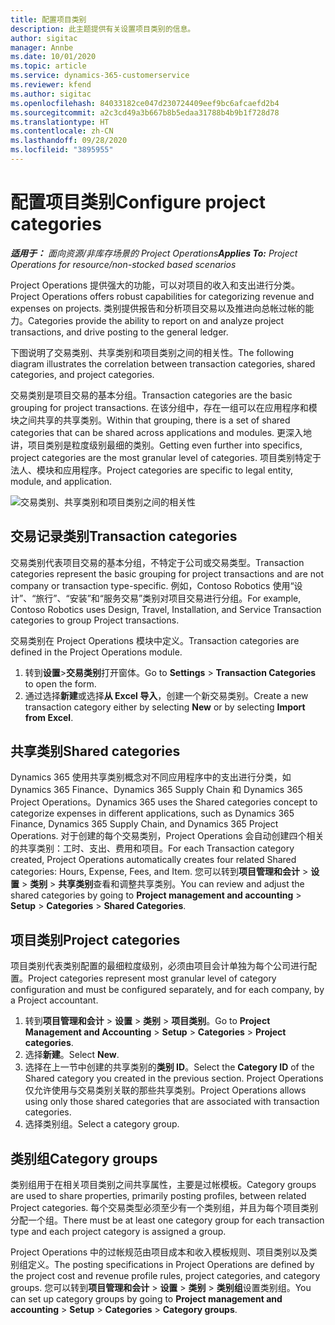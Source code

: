 ```yaml
---
title: 配置项目类别
description: 此主题提供有关设置项目类别的信息。
author: sigitac
manager: Annbe
ms.date: 10/01/2020
ms.topic: article
ms.service: dynamics-365-customerservice
ms.reviewer: kfend
ms.author: sigitac
ms.openlocfilehash: 84033182ce047d230724409eef9bc6afcaefd2b4
ms.sourcegitcommit: a2c3cd49a3b667b8b5edaa31788b4b9b1f728d78
ms.translationtype: HT
ms.contentlocale: zh-CN
ms.lasthandoff: 09/28/2020
ms.locfileid: "3895955"
---
```

# <a name="configure-project-categories"></a><span data-ttu-id="a9321-103">配置项目类别</span><span class="sxs-lookup"><span data-stu-id="a9321-103">Configure project categories</span></span>

<span data-ttu-id="a9321-104">_**适用于：** 面向资源/非库存场景的 Project Operations_</span><span class="sxs-lookup"><span data-stu-id="a9321-104">_**Applies To:** Project Operations for resource/non-stocked based scenarios_</span></span>

<span data-ttu-id="a9321-105">Project Operations 提供强大的功能，可以对项目的收入和支出进行分类。</span><span class="sxs-lookup"><span data-stu-id="a9321-105">Project Operations offers robust capabilities for categorizing revenue and expenses on projects.</span></span> <span data-ttu-id="a9321-106">类别提供报告和分析项目交易以及推进向总帐过帐的能力。</span><span class="sxs-lookup"><span data-stu-id="a9321-106">Categories provide the ability to report on and analyze project transactions, and drive posting to the general ledger.</span></span>

<span data-ttu-id="a9321-107">下图说明了交易类别、共享类别和项目类别之间的相关性。</span><span class="sxs-lookup"><span data-stu-id="a9321-107">The following diagram illustrates the correlation between transaction categories, shared categories, and project categories.</span></span> 

<span data-ttu-id="a9321-108">交易类别是项目交易的基本分组。</span><span class="sxs-lookup"><span data-stu-id="a9321-108">Transaction categories are the basic grouping for project transactions.</span></span> <span data-ttu-id="a9321-109">在该分组中，存在一组可以在应用程序和模块之间共享的共享类别。</span><span class="sxs-lookup"><span data-stu-id="a9321-109">Within that grouping, there is a set of shared categories that can be shared across applications and modules.</span></span> <span data-ttu-id="a9321-110">更深入地讲，项目类别是粒度级别最细的类别。</span><span class="sxs-lookup"><span data-stu-id="a9321-110">Getting even further into specifics, project categories are the most granular level of categories.</span></span> <span data-ttu-id="a9321-111">项目类别特定于法人、模块和应用程序。</span><span class="sxs-lookup"><span data-stu-id="a9321-111">Project categories are specific to legal entity, module, and application.</span></span>

![交易类别、共享类别和项目类别之间的相关性](media/project-categories.png)

## <a name="transaction-categories"></a><span data-ttu-id="a9321-113">交易记录类别</span><span class="sxs-lookup"><span data-stu-id="a9321-113">Transaction categories</span></span>

<span data-ttu-id="a9321-114">交易类别代表项目交易的基本分组，不特定于公司或交易类型。</span><span class="sxs-lookup"><span data-stu-id="a9321-114">Transaction categories represent the basic grouping for project transactions and are not company or transaction type-specific.</span></span> <span data-ttu-id="a9321-115">例如，Contoso Robotics 使用“设计”、“旅行”、“安装”和“服务交易”类别对项目交易进行分组。</span><span class="sxs-lookup"><span data-stu-id="a9321-115">For example, Contoso Robotics uses Design, Travel, Installation, and Service Transaction categories to group Project transactions.</span></span>

<span data-ttu-id="a9321-116">交易类别在 Project Operations 模块中定义。</span><span class="sxs-lookup"><span data-stu-id="a9321-116">Transaction categories are defined in the Project Operations module.</span></span> 
1. <span data-ttu-id="a9321-117">转到**设置**\>**交易类别**打开窗体。</span><span class="sxs-lookup"><span data-stu-id="a9321-117">Go to **Settings** \> **Transaction Categories** to open the form.</span></span> 
2. <span data-ttu-id="a9321-118">通过选择**新建**或选择**从 Excel 导入**，创建一个新交易类别。</span><span class="sxs-lookup"><span data-stu-id="a9321-118">Create a new transaction category either by selecting **New** or by selecting **Import from Excel**.</span></span>

## <a name="shared-categories"></a><span data-ttu-id="a9321-119">共享类别</span><span class="sxs-lookup"><span data-stu-id="a9321-119">Shared categories</span></span>

<span data-ttu-id="a9321-120">Dynamics 365 使用共享类别概念对不同应用程序中的支出进行分类，如 Dynamics 365 Finance、Dynamics 365 Supply Chain 和 Dynamics 365 Project Operations。</span><span class="sxs-lookup"><span data-stu-id="a9321-120">Dynamics 365 uses the Shared categories concept to categorize expenses in different applications, such as Dynamics 365 Finance, Dynamics 365 Supply Chain, and Dynamics 365 Project Operations.</span></span> <span data-ttu-id="a9321-121">对于创建的每个交易类别，Project Operations 会自动创建四个相关的共享类别：工时、支出、费用和项目。</span><span class="sxs-lookup"><span data-stu-id="a9321-121">For each Transaction category created, Project Operations automatically creates four related Shared categories: Hours, Expense, Fees, and Item.</span></span> <span data-ttu-id="a9321-122">您可以转到**项目管理和会计** \> **设置** \> **类别** \> **共享类别**查看和调整共享类别。</span><span class="sxs-lookup"><span data-stu-id="a9321-122">You can review and adjust the shared categories by going to **Project management and accounting** \> **Setup** \> **Categories** \> **Shared Categories**.</span></span>

## <a name="project-categories"></a><span data-ttu-id="a9321-123">项目类别</span><span class="sxs-lookup"><span data-stu-id="a9321-123">Project categories</span></span>

<span data-ttu-id="a9321-124">项目类别代表类别配置的最细粒度级别，必须由项目会计单独为每个公司进行配置。</span><span class="sxs-lookup"><span data-stu-id="a9321-124">Project categories represent most granular level of category configuration and must be configured separately, and for each company, by a Project accountant.</span></span>

1. <span data-ttu-id="a9321-125">转到**项目管理和会计** \> **设置** \> **类别** \> **项目类别**。</span><span class="sxs-lookup"><span data-stu-id="a9321-125">Go to **Project Management and Accounting** \> **Setup** \> **Categories** \> **Project categories**.</span></span>
2. <span data-ttu-id="a9321-126">选择**新建**。</span><span class="sxs-lookup"><span data-stu-id="a9321-126">Select **New**.</span></span>
3. <span data-ttu-id="a9321-127">选择在上一节中创建的共享类别的**类别 ID**。</span><span class="sxs-lookup"><span data-stu-id="a9321-127">Select the **Category ID** of the Shared category you created in the previous section.</span></span> <span data-ttu-id="a9321-128">Project Operations 仅允许使用与交易类别关联的那些共享类别。</span><span class="sxs-lookup"><span data-stu-id="a9321-128">Project Operations allows using only those shared categories that are associated with transaction categories.</span></span>
4. <span data-ttu-id="a9321-129">选择类别组。</span><span class="sxs-lookup"><span data-stu-id="a9321-129">Select a category group.</span></span>

## <a name="category-groups"></a><span data-ttu-id="a9321-130">类别组</span><span class="sxs-lookup"><span data-stu-id="a9321-130">Category groups</span></span>

<span data-ttu-id="a9321-131">类别组用于在相关项目类别之间共享属性，主要是过帐模板。</span><span class="sxs-lookup"><span data-stu-id="a9321-131">Category groups are used to share properties, primarily posting profiles, between related Project categories.</span></span> <span data-ttu-id="a9321-132">每个交易类型必须至少有一个类别组，并且为每个项目类别分配一个组。</span><span class="sxs-lookup"><span data-stu-id="a9321-132">There must be at least one category group for each transaction type and each project category is assigned a group.</span></span>

<span data-ttu-id="a9321-133">Project Operations 中的过帐规范由项目成本和收入模板规则、项目类别以及类别组定义。</span><span class="sxs-lookup"><span data-stu-id="a9321-133">The posting specifications in Project Operations are defined by the project cost and revenue profile rules, project categories, and category groups.</span></span> <span data-ttu-id="a9321-134">您可以转到**项目管理和会计** \> **设置** \> **类别** \> **类别组**设置类别组。</span><span class="sxs-lookup"><span data-stu-id="a9321-134">You can set up category groups by going to **Project management and accounting** \> **Setup** \> **Categories** \> **Category groups**.</span></span>

